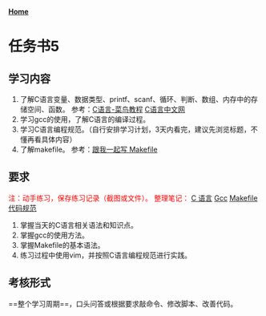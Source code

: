 **[Home](../Menu.md)**

# 任务书5
## 学习内容
1. 了解C语言变量、数据类型、printf、scanf、循环、判断、数组、内存中的存储空间、函数。
参考：[C语言-菜鸟教程](https://www.runoob.com/cprogramming/c-tutorial.html) [C语言中文网](http://c.biancheng.net/c/)
3. 学习gcc的使用，了解C语言的编译过程。
4. 学习C语言编程规范。（自行安排学习计划，3天内看完，建议先浏览标题，不懂再看具体内容）
5. 了解makefile。
参考：[跟我一起写 Makefile](https://blog.csdn.net/whitefish520/article/details/103968609)

## 要求
<font color="red">注：动手练习，保存练习记录（截图或文件）。
整理笔记：
[C 语言](Note/C.md)
[Gcc](Note/Gcc.md)
[Makefile](Note/Makefile.md)
[代码规范](Note/Rule.md)</font>
1. 掌握当天的C语言相关语法和知识点。
2. 掌握gcc的使用方法。
3. 掌握Makefile的基本语法。
4. 练习过程中使用vim，并按照C语言编程规范进行实践。

## 考核形式
==整个学习周期==，口头问答或根据要求敲命令、修改脚本、改善代码。